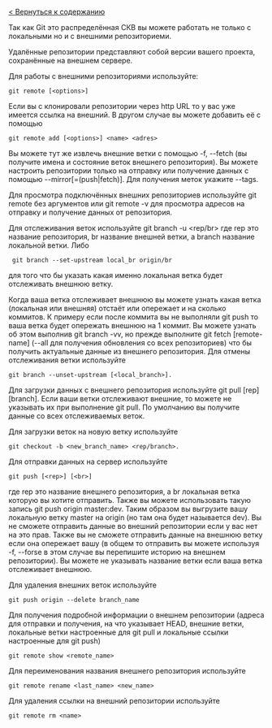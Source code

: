 [< Вернуться к содержанию](./readme.md)

Так как Git это распределённая СКВ вы можете работать не только с локальными но и с внешними репозиториеми.

Удалённые репозитории представляют собой версии вашего проекта, сохранённые на внешнем сервере.

Для работы с внешними репозиториями используйте:

```
git remote [<options>]
```
Если вы с клонировали репозитории через http URL то у вас уже имеется ссылка на внешний. В другом случае вы можете добавить её с помощью

```
git remote add [<options>] <name> <adres>
```
Вы можете тут же извлечь внешние ветки с помощью -f, --fetch (вы получите имена и состояние веток внешнего репозитория). Вы можете настроить репозитории только на отправку или получение данных с помощью --mirror[=(push|fetch)]. Для получения меток укажите --tags.

Для просмотра подключённых внешних репозиториев используйте git remote без аргументов или git remote -v для просмотра адресов на отправку и получение данных от репозитория.

Для отслеживания веток используйте git branch -u <rep/br> где rep это название репозитория, br название внешней ветки, а branch название локальной ветки. Либо
```
 git branch --set-upstream local_br origin/br 
 ```
 для того что бы указать какая именно локальная ветка будет отслеживать внешнюю ветку.

Когда ваша ветка отслеживает внешнюю вы можете узнать какая ветка (локальная или внешняя) отстаёт или опережает и на сколько коммитов. К примеру если после коммита вы не выполняли git push то ваша ветка будет опережать внешнюю на 1 коммит. Вы можете узнать об этом выполнив git branch -vv, но прежде выполните git fetch [remote-name] (--all для получения обновления со всех репозиториев) что бы получить актуальные данные из внешнего репозитория. Для отмены отслеживания ветки используйте
``` 
git branch --unset-upstream [<local_branch>].
```
Для загрузки данных с внешнего репозитория используйте git pull [rep] [branch]. Если ваши ветки отслеживают внешние, то можете не указывать их при выполнение git pull. По умолчанию вы получите данные со всех отслеживаемых веток.

Для загрузки веток на новую ветку используйте 
```
git checkout -b <new_branch_name> <rep/branch>.
```
Для отправки данных на сервер используйте

```
git push [<rep>] [<br>]
```
где rep это название внешнего репозитория, а br локальная ветка которую вы хотите отправить. Также вы можете использовать такую запись git push origin master:dev. Таким образом вы выгрузите вашу локальную ветку master на origin (но там она будет называется dev). Вы не сможете отправить данные во внешний репозитории если у вас нет на это прав. Также вы не сможете отправить данные на внешнюю ветку если она опережает вашу (в общем то отправить вы можете используя -f, --forse в этом случае вы перепишите историю на внешнем репозитории). Вы можете не указывать название ветки если ваша ветка отслеживает внешнюю.

Для удаления внешних веток используйте

```
git push origin --delete branch_name
```

Для получения подробной информации о внешнем репозитории (адреса для отправки и получения, на что указывает HEAD, внешние ветки, локальные ветки настроенные для git pull и локальные ссылки настроенные для git push)

```
git remote show <remote_name>
```

Для переименования названия внешнего репозитория используйте

```
git remote rename <last_name> <new_name>
```

Для удаления ссылки на внешний репозитории используйте

```
git remote rm <name>
```
